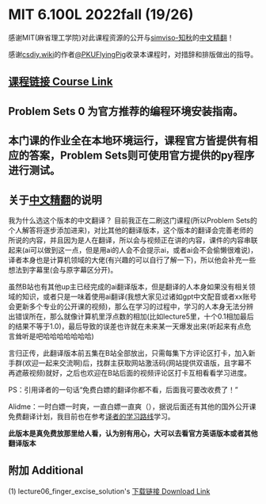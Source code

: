 # MIT 6.100L 2022fall (19/26)
感谢MIT(麻省理工学院)对此课程资源的公开与[simviso-知秋](https://www.simtoco.com/#/home)的[中文精翻](https://www.bilibili.com/video/BV1WE421V7bL/?spm_id_from=333.1387.homepage.video_card.click&vd_source=3181deb7fb0c10621dd8dbdf8ab90a04)！

感谢[csdiy.wiki](https://csdiy.wiki/)的作者[@PKUFlyingPig](https://github.com/PKUFlyingPig)收录本课程时，对措辞和排版做出的指导。

## [课程链接 Course Link](https://ocw.mit.edu/courses/6-100l-introduction-to-cs-and-programming-using-python-fall-2022/pages/material-by-lecture/)

## Problem Sets 0 为官方推荐的编程环境安装指南。

## 本门课的作业全在本地环境运行，课程官方皆提供有相应的答案，Problem Sets则可使用官方提供的py程序进行测试。

## 关于[中文精翻](https://www.bilibili.com/video/BV1WE421V7bL/?spm_id_from=333.1387.homepage.video_card.click&vd_source=3181deb7fb0c10621dd8dbdf8ab90a04)的说明
我为什么选这个版本的中文翻译？ 目前我正在二刷这门课程(所以Problem Sets的个人解答将逐步添加进来)，对比其他的翻译版本，这个版本的翻译会完善老师的所说的内容，并且因为是人在翻译，所以会与视频正在讲的内容，课件的内容串联起来(ai可以做到这一点，但是用ai的人会不会提示ai，或者ai会不会偷懒很难说)，译者本身也是计算机领域的大佬(有兴趣的可以自行了解一下)，所以他会补充一些想法到字幕里(会与原字幕区分开)。 

虽然B站也有其他up主已经完成的ai翻译版本，但是翻译的人本身如果没有相关领域的知识，或者只是一味着使用ai翻译(我想大家见过诸如gpt中文配音或者xx账号会更新多个专业的公开课的视频)，那么在学习的过程中，学习的人本身无法分辨出错误所在，那么就像计算机里浮点数的相加(比如lecture5里，十个0.1相加最后的结果不等于1.0)，最后导致的误差也许就在未来某一天爆发出来(听起来有点危言耸听是吧哈哈哈哈哈哈哈)

言归正传，此翻译版本前五集在B站全部放出，只需每集下方评论区打卡，加入新手群(欢迎一起来交流啊)后，找群主获取网站激活码(网站提供双语版，且字幕不再遮蔽视频)就好，之后也欢迎在B站后面的视频评论区打卡互相看看学习进度。

PS：引用译者的一句话“免费白嫖的翻译你都不看，后面我可要改收费了！”

Alidme：一时白嫖一时爽，一直白嫖一直爽（），据说后面还有其他的国外公开课免费翻译计划，我目前也在参考[译者的学习路线](https://xw4pe0eed67.feishu.cn/docx/JUlZdTX4io0D3WxJPFfceSP9ngc)学习。

**此版本是真免费放那里给人看，认为别有用心，大可以去看官方英语版本或者其他翻译版本**

## 附加 Additional
(1) lecture06_finger_excise_solution's [下载链接 Download Link](https://ocw.mit.edu/courses/6-100l-introduction-to-cs-and-programming-using-python-fall-2022/resources/mit6_100l_f22_ex06_sol_pdf/)
